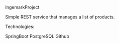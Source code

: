 IngemarkProject

Simple REST service that manages a list of products.

Technologies:

  SpringBoot
  PostgreSQL
  Github
  
